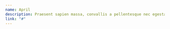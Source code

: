 ```yaml
---
name: April
description: Praesent sapien massa, convallis a pellentesque nec egestas.
link: "#"
---
```

